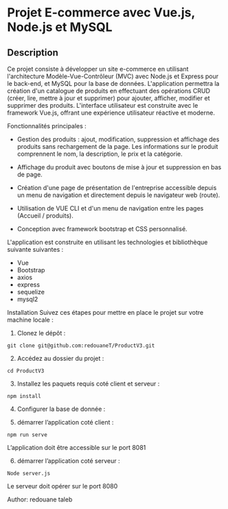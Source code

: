 # Projet E-commerce avec Vue.js, Node.js et MySQL

## Description

Ce projet consiste à développer un site e-commerce en utilisant l'architecture Modèle-Vue-Contrôleur (MVC) avec Node.js et Express pour le back-end, et MySQL pour la base de données. L'application permettra la création d'un catalogue de produits en effectuant des opérations CRUD (créer, lire, mettre à jour et supprimer) pour ajouter, afficher, modifier et supprimer des produits. L'interface utilisateur est construite avec le framework Vue.js, offrant une expérience utilisateur réactive et moderne.

Fonctionnalités principales :

- Gestion des produits : ajout, modification, suppression et affichage des produits sans rechargement de la page. Les informations sur le produit comprennent le nom, la description, le prix et la catégorie.

- Affichage du produit avec boutons de mise à jour et suppression en bas de page.

- Création d'une page de présentation de l'entreprise accessible depuis un menu de navigation et directement depuis le navigateur web (route).

- Utilisation de VUE CLI et d'un menu de navigation entre les pages (Accueil / produits).

- Conception avec framework bootstrap et CSS personnalisé.

L'application est construite en utilisant les technologies et bibliothèque suivante suivantes :

- Vue
- Bootstrap
- axios
- express
- sequelize
- mysql2

Installation
Suivez ces étapes pour mettre en place le projet sur votre machine locale :

1. Clonez le dépôt :

```
git clone git@github.com:redouaneT/ProductV3.git
```

2. Accédez au dossier du projet :

```
cd ProductV3
```

3. Installez les paquets requis coté client et serveur :

```
npm install
```

4. Configurer la base de donnée :

5. démarrer l’application coté client :

```
npm run serve
```

L’application doit être accessible sur le port 8081

6. démarrer l’application coté serveur :

```
Node server.js
```

Le serveur doit opérer sur le port 8080

Author: redouane taleb
